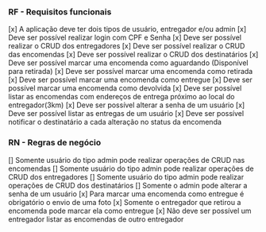 ### RF - Requisitos funcionais

[x] A aplicação deve ter dois tipos de usuário, entregador e/ou admin
[x] Deve ser possível realizar login com CPF e Senha
[x] Deve ser possível realizar o CRUD dos entregadores
[x] Deve ser possível realizar o CRUD das encomendas
[x] Deve ser possível realizar o CRUD dos destinatários
[x] Deve ser possível marcar uma encomenda como aguardando (Disponível para retirada)
[x] Deve ser possível marcar uma encomenda como retirada
[x] Deve ser possível marcar uma encomenda como entregue
[x] Deve ser possível marcar uma encomenda como devolvida
[x] Deve ser possível listar as encomendas com endereços de entrega próximo ao local do entregador(3km)
[x] Deve ser possível alterar a senha de um usuário
[x] Deve ser possível listar as entregas de um usuário
[x] Deve ser possível notificar o destinatário a cada alteração no status da encomenda

### RN - Regras de negócio

[] Somente usuário do tipo admin pode realizar operações de CRUD nas encomendas
[] Somente usuário do tipo admin pode realizar operações de CRUD dos entregadores
[] Somente usuário do tipo admin pode realizar operações de CRUD dos destinatários
[] Somente o admin pode alterar a senha de um usuário
[x] Para marcar uma encomenda como entregue é obrigatório o envio de uma foto
[x] Somente o entregador que retirou a encomenda pode marcar ela como entregue
[x] Não deve ser possível um entregador listar as encomendas de outro entregador